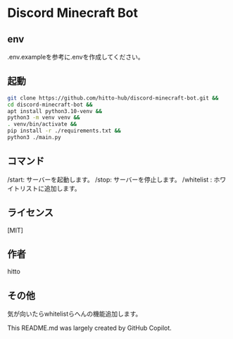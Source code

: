 # Discord Minecraft Bot

## env
.env.exampleを参考に.envを作成してください。

## 起動

```bash
git clone https://github.com/hitto-hub/discord-minecraft-bot.git &&
cd discord-minecraft-bot &&
apt install python3.10-venv &&
python3 -m venv venv &&
. venv/bin/activate &&
pip install -r ./requirements.txt &&
python3 ./main.py
```

## コマンド
/start: サーバーを起動します。
/stop: サーバーを停止します。
/whitelist <username>: ホワイトリストに追加します。

## ライセンス
[MIT]

## 作者
hitto

## その他
気が向いたらwhitelistらへんの機能追加します。

This README.md was largely created by GitHub Copilot.
